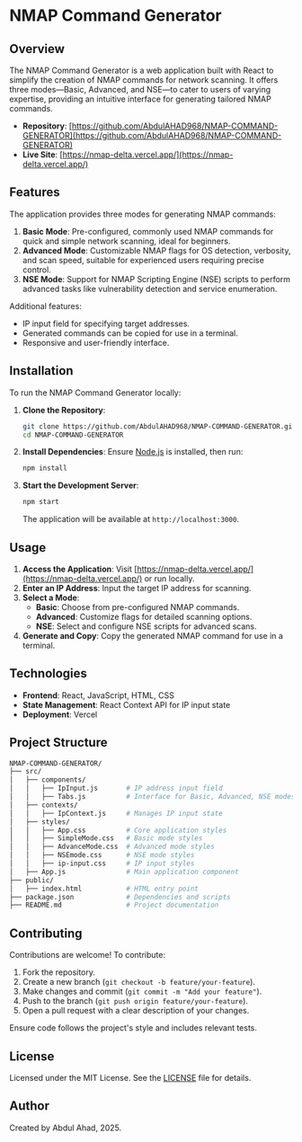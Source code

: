 # NMAP Command Generator

## Overview
The NMAP Command Generator is a web application built with React to simplify the creation of NMAP commands for network scanning. It offers three modes—Basic, Advanced, and NSE—to cater to users of varying expertise, providing an intuitive interface for generating tailored NMAP commands.

- **Repository**: [https://github.com/AbdulAHAD968/NMAP-COMMAND-GENERATOR](https://github.com/AbdulAHAD968/NMAP-COMMAND-GENERATOR)
- **Live Site**: [https://nmap-delta.vercel.app/](https://nmap-delta.vercel.app/)

## Features
The application provides three modes for generating NMAP commands:
1. **Basic Mode**: Pre-configured, commonly used NMAP commands for quick and simple network scanning, ideal for beginners.
2. **Advanced Mode**: Customizable NMAP flags for OS detection, verbosity, and scan speed, suitable for experienced users requiring precise control.
3. **NSE Mode**: Support for NMAP Scripting Engine (NSE) scripts to perform advanced tasks like vulnerability detection and service enumeration.

Additional features:
- IP input field for specifying target addresses.
- Generated commands can be copied for use in a terminal.
- Responsive and user-friendly interface.

## Installation
To run the NMAP Command Generator locally:

1. **Clone the Repository**:
   ```bash
   git clone https://github.com/AbdulAHAD968/NMAP-COMMAND-GENERATOR.git
   cd NMAP-COMMAND-GENERATOR
   ```

2. **Install Dependencies**:
   Ensure [Node.js](https://nodejs.org/) is installed, then run:
   ```bash
   npm install
   ```

3. **Start the Development Server**:
   ```bash
   npm start
   ```
   The application will be available at `http://localhost:3000`.

## Usage
1. **Access the Application**: Visit [https://nmap-delta.vercel.app/](https://nmap-delta.vercel.app/) or run locally.
2. **Enter an IP Address**: Input the target IP address for scanning.
3. **Select a Mode**:
   - **Basic**: Choose from pre-configured NMAP commands.
   - **Advanced**: Customize flags for detailed scanning options.
   - **NSE**: Select and configure NSE scripts for advanced scans.
4. **Generate and Copy**: Copy the generated NMAP command for use in a terminal.

## Technologies
- **Frontend**: React, JavaScript, HTML, CSS
- **State Management**: React Context API for IP input state
- **Deployment**: Vercel

## Project Structure
```bash
NMAP-COMMAND-GENERATOR/
├── src/
│   ├── components/
│   │   ├── IpInput.js       # IP address input field
│   │   ├── Tabs.js          # Interface for Basic, Advanced, NSE modes
│   ├── contexts/
│   │   ├── IpContext.js     # Manages IP input state
│   ├── styles/
│   │   ├── App.css          # Core application styles
│   │   ├── SimpleMode.css   # Basic mode styles
│   │   ├── AdvanceMode.css  # Advanced mode styles
│   │   ├── NSEmode.css      # NSE mode styles
│   │   ├── ip-input.css     # IP input styles
│   ├── App.js               # Main application component
├── public/
│   ├── index.html           # HTML entry point
├── package.json             # Dependencies and scripts
├── README.md                # Project documentation
```

## Contributing
Contributions are welcome! To contribute:
1. Fork the repository.
2. Create a new branch (`git checkout -b feature/your-feature`).
3. Make changes and commit (`git commit -m "Add your feature"`).
4. Push to the branch (`git push origin feature/your-feature`).
5. Open a pull request with a clear description of your changes.

Ensure code follows the project's style and includes relevant tests.

## License
Licensed under the MIT License. See the [LICENSE](LICENSE) file for details.

## Author
Created by Abdul Ahad, 2025.
